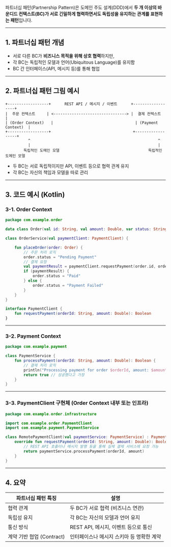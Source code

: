 파트너십 패턴(Partnership Pattern)은 도메인 주도 설계(DDD)에서 **두 개 이상의 바운디드 컨텍스트(BC)가 서로 긴밀하게 협력하면서도 독립성을 유지하는 관계를 표현하는 패턴**입니다.

---

## **1. 파트너십 패턴 개념**

- 서로 다른 BC가 **비즈니스 목적을 위해 상호 협력**하지만,
- 각 BC는 독립적인 모델과 언어(Ubiquitous Language)를 유지함
- BC 간 인터페이스(API, 메시지 등)를 통해 협업

---

## **2. 파트너십 패턴 그림 예시**

```
+------------------+      REST API / 메시지 / 이벤트      +------------------+
|  주문 컨텍스트     | <--------------------------------> |  결제 컨텍스트     |
| (Order Context)   |                                    | (Payment Context)  |
+------------------+                                    +------------------+
          ^                                                        ^
          |                                                        |
        독립적인 도메인 모델                                       독립적인 도메인 모델
```

- 두 BC는 서로 독립적이지만 API, 이벤트 등으로 협력 관계 유지
- 각 BC는 자신의 책임과 모델을 따로 관리

---

## **3. 코드 예시 (Kotlin)**

### **3-1. Order Context**

```kotlin
package com.example.order

data class Order(val id: String, val amount: Double, var status: String)

class OrderService(val paymentClient: PaymentClient) {

    fun placeOrder(order: Order) {
        // 주문 처리 로직
        order.status = "Pending Payment"
        // 결제 요청
        val paymentResult = paymentClient.requestPayment(order.id, order.amount)
        if (paymentResult) {
            order.status = "Paid"
        } else {
            order.status = "Payment Failed"
        }
    }
}

interface PaymentClient {
    fun requestPayment(orderId: String, amount: Double): Boolean
}
```

---

### **3-2. Payment Context**

```kotlin
package com.example.payment

class PaymentService {
    fun processPayment(orderId: String, amount: Double): Boolean {
        // 결제 처리 로직
        println("Processing payment for order $orderId, amount: $amount")
        return true // 성공했다고 가정
    }
}
```

---

### **3-3. PaymentClient 구현체 (Order Context 내부 또는 인프라)**

```kotlin
package com.example.order.infrastructure

import com.example.order.PaymentClient
import com.example.payment.PaymentService

class RemotePaymentClient(val paymentService: PaymentService) : PaymentClient {
    override fun requestPayment(orderId: String, amount: Double): Boolean {
        // REST API 호출이나 메시지 발행 등을 통해 실제 결제 서비스에 요청 가능
        return paymentService.processPayment(orderId, amount)
    }
}
```

---

## **4. 요약**

|**파트너십 패턴 특징**|**설명**|
|---|---|
|협력 관계|두 BC가 서로 협력 (비즈니스 연관)|
|독립성 유지|각 BC는 자신의 모델과 언어 유지|
|통신 방식|REST API, 메시지, 이벤트 등으로 통신|
|계약 기반 협업 (Contract)|인터페이스나 메시지 스키마 등 명확한 계약|
